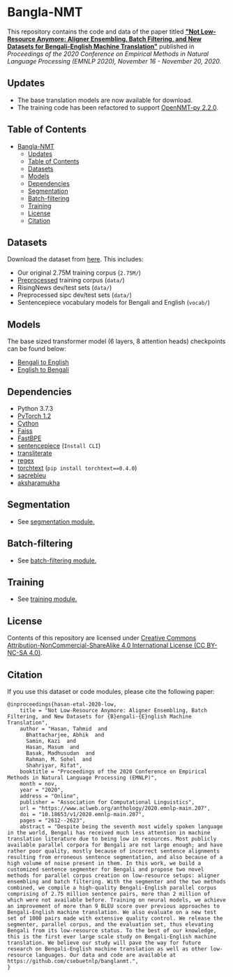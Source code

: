 # Bangla-NMT

This repository contains the code and data of the paper titled [**"Not Low-Resource Anymore: Aligner Ensembling, Batch Filtering, and New Datasets for Bengali-English Machine Translation"**](https://www.aclweb.org/anthology/2020.emnlp-main.207/) published in *Proceedings of the 2020 Conference on Empirical Methods in Natural Language Processing (EMNLP 2020), November 16 - November 20, 2020.*

## Updates

* The base translation models are now available for download.
* The training code has been refactored to support [OpenNMT-py 2.2.0](https://github.com/OpenNMT/OpenNMT-py).


## Table of Contents

- [Bangla-NMT](#bangla-nmt)
  - [Updates](#updates)
  - [Table of Contents](#table-of-contents)
  - [Datasets](#datasets)
  - [Models](#models)
  - [Dependencies](#dependencies)
  - [Segmentation](#segmentation)
  - [Batch-filtering](#batch-filtering)
  - [Training](#training)
  - [License](#license)
  - [Citation](#citation)


## Datasets
  Download the dataset from [here](https://docs.google.com/uc?export=download&id=1FLlC0NNXFKVGaVM3-cYW-XEx8p8eV3Wm). This includes:
* Our original 2.75M training corpus (`2.75M/`)
* [Preprocessed](training/preprocessing) training corpus (`data/`)
* RisingNews dev/test sets (`data/`)
* Preprocessed sipc dev/test sets (`data/`)
* Sentencepiece vocabulary models for Bengali and English (`vocab/`) 

## Models

The base sized transformer model (6 layers, 8 attention heads) checkpoints can be found below: 

* [Bengali to English](https://docs.google.com/uc?export=download&id=1xx5bU31sIMU24kLm5bYh19qLBYHHriP4)
* [English to Bengali](https://docs.google.com/uc?export=download&id=1-RLTuuOvSPB1Qzmho9WFlhAYnbYxPI_Q)


## Dependencies
* Python 3.7.3
* [PyTorch 1.2](http://pytorch.org/)
* [Cython](https://pypi.org/project/Cython/)
* [Faiss](https://github.com/facebookresearch/faiss)
* [FastBPE](https://github.com/glample/fastBPE)
* [sentencepiece](https://github.com/google/sentencepiece) (`Install CLI`)
* [transliterate](https://pypi.org/project/transliterate) 
* [regex](https://github.com/google/sentencepiece)
* [torchtext](https://pypi.org/project/torchtext) (`pip install torchtext==0.4.0`)
* [sacrebleu](https://pypi.org/project/sacrebleu)
* [aksharamukha](https://pypi.org/project/aksharamukha)


## Segmentation
  * See [segmentation module.](segmentation/)

## Batch-filtering
  * See [batch-filtering module.](batch_filtering/)

## Training
  * See [training module.](training/)

## License
Contents of this repository are licensed under [Creative Commons Attribution-NonCommercial-ShareAlike 4.0 International License (CC BY-NC-SA 4.0)](https://creativecommons.org/licenses/by-nc-sa/4.0/). 

## Citation
If you use this dataset or code modules, please cite the following paper:
```
@inproceedings{hasan-etal-2020-low,
    title = "Not Low-Resource Anymore: Aligner Ensembling, Batch Filtering, and New Datasets for {B}engali-{E}nglish Machine Translation",
    author = "Hasan, Tahmid  and
      Bhattacharjee, Abhik  and
      Samin, Kazi  and
      Hasan, Masum  and
      Basak, Madhusudan  and
      Rahman, M. Sohel  and
      Shahriyar, Rifat",
    booktitle = "Proceedings of the 2020 Conference on Empirical Methods in Natural Language Processing (EMNLP)",
    month = nov,
    year = "2020",
    address = "Online",
    publisher = "Association for Computational Linguistics",
    url = "https://www.aclweb.org/anthology/2020.emnlp-main.207",
    doi = "10.18653/v1/2020.emnlp-main.207",
    pages = "2612--2623",
    abstract = "Despite being the seventh most widely spoken language in the world, Bengali has received much less attention in machine translation literature due to being low in resources. Most publicly available parallel corpora for Bengali are not large enough; and have rather poor quality, mostly because of incorrect sentence alignments resulting from erroneous sentence segmentation, and also because of a high volume of noise present in them. In this work, we build a customized sentence segmenter for Bengali and propose two novel methods for parallel corpus creation on low-resource setups: aligner ensembling and batch filtering. With the segmenter and the two methods combined, we compile a high-quality Bengali-English parallel corpus comprising of 2.75 million sentence pairs, more than 2 million of which were not available before. Training on neural models, we achieve an improvement of more than 9 BLEU score over previous approaches to Bengali-English machine translation. We also evaluate on a new test set of 1000 pairs made with extensive quality control. We release the segmenter, parallel corpus, and the evaluation set, thus elevating Bengali from its low-resource status. To the best of our knowledge, this is the first ever large scale study on Bengali-English machine translation. We believe our study will pave the way for future research on Bengali-English machine translation as well as other low-resource languages. Our data and code are available at https://github.com/csebuetnlp/banglanmt.",
}
```
